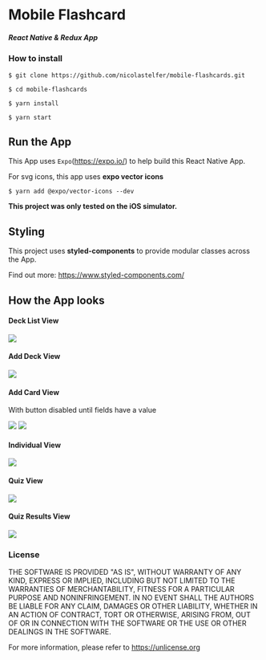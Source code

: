 # Mobile Flashcard
##### React Native & Redux App

### How to install
`$ git clone https://github.com/nicolastelfer/mobile-flashcards.git`

`$ cd mobile-flashcards`

`$ yarn install`

`$ yarn start`

## Run the App

This App uses `Expo`(https://expo.io/) to help build this React Native App.

For svg icons, this app uses **expo vector icons**

`$ yarn add @expo/vector-icons --dev`

**This project was only tested on the iOS simulator.**

## Styling

This project uses **styled-components** to provide modular classes across the App. 

Find out more: https://www.styled-components.com/


## How the App looks
#### Deck List View
![](assets/images/decklist_view.jpg)

#### Add Deck View
![](assets/images/add-deck_view.jpg)

#### Add Card View
With button disabled until fields have a value 

![](assets/images/add_card.jpg)
![](assets/images/add_card-enabled.jpg)

#### Individual View
![](assets/images/new_deck.jpg)

#### Quiz View
![](assets/images/individual_view.jpg)

#### Quiz Results View
![](assets/images/results_view.jpg)

### License
THE SOFTWARE IS PROVIDED "AS IS", WITHOUT WARRANTY OF ANY KIND, EXPRESS OR IMPLIED, INCLUDING BUT NOT LIMITED TO THE WARRANTIES OF MERCHANTABILITY, FITNESS FOR A PARTICULAR PURPOSE AND NONINFRINGEMENT. IN NO EVENT SHALL THE AUTHORS BE LIABLE FOR ANY CLAIM, DAMAGES OR OTHER LIABILITY, WHETHER IN AN ACTION OF CONTRACT, TORT OR OTHERWISE, ARISING FROM, OUT OF OR IN CONNECTION WITH THE SOFTWARE OR THE USE OR OTHER DEALINGS IN THE SOFTWARE.

For more information, please refer to https://unlicense.org